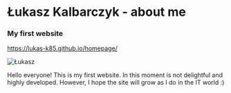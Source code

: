 # Łukasz Kalbarczyk - about me

### My first website

https://lukas-k85.github.io/homepage/

![Łukasz](https://i.postimg.cc/brfQLvb7/Photo.jpg)

Hello everyone!
This is my first website.
In this moment is not delightful and highly developed.
However, I hope the site will grow as I do in the IT world :)

